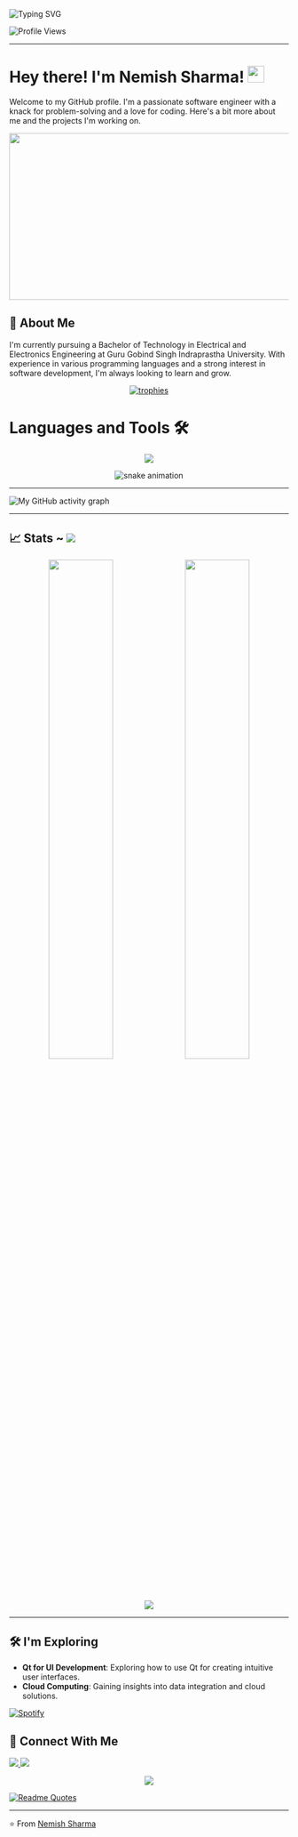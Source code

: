<img align="center" src="https://readme-typing-svg.herokuapp.com?font=poppins&size=35&duration=5100&color=A100FF&lines=;Developer;Designer;Explorer;Coder" alt="Typing SVG" />

<!-- Profile Views Counter -->
<p align="left">
  <img src="https://komarev.com/ghpvc/?username=NIKKU-29&label=Profile%20views&color=blueviolet&style=flat" alt="Profile Views">
</p>

<hr>

# Hey there! I'm Nemish Sharma! <img src="https://media.giphy.com/media/hvRJCLFzcasrR4ia7z/giphy.gif" width="30px"/>

Welcome to my GitHub profile. I'm a passionate software engineer with a knack for problem-solving and a love for coding. Here's a bit more about me and the projects I'm working on.

<div align="center">
  <img src="https://media.giphy.com/media/dWesBcTLavkZuG35MI/giphy.gif" width="600" height="300"/>
</div>

## 🌟 About Me
I'm currently pursuing a Bachelor of Technology in Electrical and Electronics Engineering at Guru Gobind Singh Indraprastha University. With experience in various programming languages and a strong interest in software development, I'm always looking to learn and grow.

<!-- Trophy Display -->
<p align="center">
  <a href="https://github.com/ryo-ma/github-profile-trophy">
    <img src="https://github-profile-trophy.vercel.app/?username=NIKKU-29&theme=dracula&row=1&column=6" alt="trophies"/>
  </a>
</p>

# Languages and Tools 🛠
<p align="center">
  <a href="https://www.linkedin.com/in/nemish-sharma-a31b7821b/">
    <img src="https://skillicons.dev/icons?i=cpp,cmake,html,css,js,mongodb,react,pug,sass&perline=14"/>
  </a>
</p>

<!-- Snake Animation -->
<div align="center">
  <img src="https://github.com/NIKKU-29/NIKKU-29/blob/output/github-contribution-grid-snake.svg" alt="snake animation">
</div>

------

<!-- Activity Graph -->
![My GitHub activity graph](https://github-readme-activity-graph.vercel.app/graph?username=NIKKU-29&theme=aqua)

------

## 📈 Stats ~ [![](https://visitcount.itsvg.in/api?id=NIKKU-29&label=Profile%20Views&color=1&icon=0&pretty=true)](https://visitcount.itsvg.in)

<!-- Stats Cards -->
<div align="center">
  <img width="48%" src="https://github-readme-stats.vercel.app/api?username=NIKKU-29&show_icons=true&theme=dark#gh-dark-mode-only" />
  <img width="48%" src="https://github-readme-streak-stats.herokuapp.com?user=NIKKU-29&theme=dark&border_radius=10&date_format=M%20j%5B%2C%20Y%5D" />
</div>

<!-- Language Stats -->
<div align="center">
  <img src="https://github-readme-stats.vercel.app/api/top-langs/?username=NIKKU-29&layout=compact&theme=vision-friendly-dark" />
</div>

------

## 🛠️ I'm Exploring
- **Qt for UI Development**: Exploring how to use Qt for creating intuitive user interfaces.
- **Cloud Computing**: Gaining insights into data integration and cloud solutions.

<!-- Spotify Now Playing -->
[![Spotify](https://novatorem-gilt-seven.vercel.app/api/spotify)](https://open.spotify.com/user/YOUR_SPOTIFY_USER_ID)

## 📣 Connect With Me
<p align="left">
  <a href="https://www.linkedin.com/in/nemish-sharma-a31b7821b/">
    <img src="https://skillicons.dev/icons?i=linkedin&perline=14"/>
  </a>
  <a href="https://twitter.com/Nesh61839047">
    <img src="https://skillicons.dev/icons?i=twitter&perline=14"/>
  </a>
</p>

<!-- GitHub Metrics -->
<div align="center">
  <img src="https://metrics.lecoq.io/NIKKU-29?template=classic&base.header=0&base.activity=0&base.community=0&base.repositories=0&base.metadata=0&isocalendar=1&languages=1&achievements=1&notable=1" />
</div>

<!-- Dynamic Quotes -->
[![Readme Quotes](https://quotes-github-readme.vercel.app/api?type=horizontal&theme=dark)](https://github.com/piyushsuthar/github-readme-quotes)

---

⭐️ From [Nemish Sharma](https://github.com/NIKKU-29)
